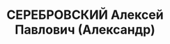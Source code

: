 ---
title: СЕРЕБРОВСКИЙ Алексей Павлович (Александр)
description: 'Род. в 1884, г. Уфа, русский, обр.: высшее, член ВКП(б). Проживал: Москва,
  ул. Грановского, д. 3, кв. 79. Зам. наркома тяжелой промышленности СССР

  Арестован 23.09.1937. Обв. в к.-р. деятельности. Приговор: ВК ВС СССР, 08.02.1938
  – ВМН. Расстрелян 10.02.1938, г.Москва.

  Реабилитирован ВК ВС СССР май 1956'
---